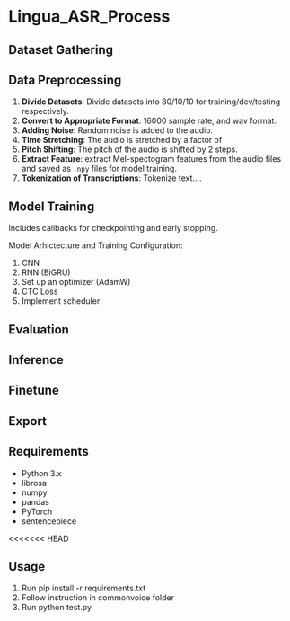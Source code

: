 # Lingua_ASR_Process

## Dataset Gathering

## Data Preprocessing

1.  **Divide Datasets**: Divide datasets into 80/10/10 for training/dev/testing respectively.
2.  **Convert to Appropriate Format**: 16000 sample rate, and wav format.
3.  **Adding Noise**: Random noise is added to the audio.
4.  **Time Stretching**: The audio is stretched by a factor of
5.  **Pitch Shifting**: The pitch of the audio is shifted by 2 steps.
6.  **Extract Feature**: extract Mel-spectogram features from the audio files and saved as `.npy` files for model training.
7.  **Tokenization of Transcriptions**: Tokenize text....

## Model Training

Includes callbacks for checkpointing and early stopping.

Model Arhictecture and Training Configuration:

1.  CNN
2.  RNN (BiGRU)
3.  Set up an optimizer (AdamW)
4.  CTC Loss
5.  Implement scheduler

## Evaluation

## Inference

## Finetune

## Export

## Requirements

- Python 3.x
- librosa
- numpy
- pandas
- PyTorch
- sentencepiece

<<<<<<< HEAD

## Usage

1. Run pip install -r requirements.txt
2. Follow instruction in commonvoice folder
3. Run python test.py
